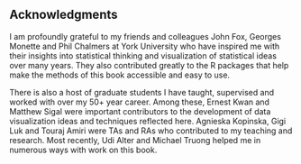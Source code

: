 ## Acknowledgments

I am profoundly grateful to my friends and colleagues John Fox, Georges Monette and Phil Chalmers
at York University who have inspired me with their insights into statistical thinking and
visualization of statistical ideas over many years. They also contributed greatly to the R
packages that help make the methods of this book accessible and easy to use.

There is also a host of graduate students I have taught, supervised and worked with over my 50+ year
career. Among these, Ernest Kwan and Matthew Sigal were important contributors to the development of
data visualization ideas and techniques reflected here. Agnieska Kopinska, Gigi Luk and Touraj Amiri
were TAs and RAs who contributed to my teaching and research. Most recently, Udi Alter and Michael Truong
helped me in numerous ways with work on this book.

